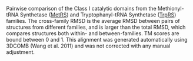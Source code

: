 Pairwise comparison of the Class I catalytic domains from the Methionyl-tRNA Synthetase (<a href='/class1/met'>MetRS</a>) and Tryptophanyl-tRNA Synthetase (<a href='/class1/trp'>TrpRS</a>) families. 
	The cross-family RMSD is the average RMSD between pairs of structures from different families, and is
	 larger than the total RMSD, which compares structures both within- and between-families. TM scores are bound between 0 and 1. 
	 This alignment was generated automatically using 3DCOMB (Wang et al. 2011) and was not corrected with any manual adjustment.
